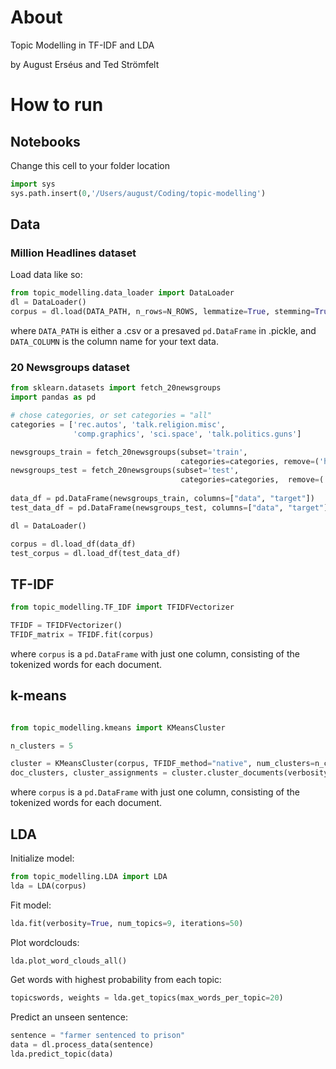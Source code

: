 # About
Topic Modelling in TF-IDF and LDA

by August Erséus and Ted Strömfelt


# How to run

## Notebooks
Change this cell to your folder location
```python
import sys
sys.path.insert(0,'/Users/august/Coding/topic-modelling')
```

## Data
### Million Headlines dataset
Load data like so:
```python
from topic_modelling.data_loader import DataLoader
dl = DataLoader()
corpus = dl.load(DATA_PATH, n_rows=N_ROWS, lemmatize=True, stemming=True, data_column=DATA_COLUMN)
```

where ``DATA_PATH`` is either a .csv or a presaved ``pd.DataFrame`` in .pickle, and ``DATA_COLUMN`` is the column name for your text data.

### 20 Newsgroups dataset

```python
from sklearn.datasets import fetch_20newsgroups
import pandas as pd

# chose categories, or set categories = "all"
categories = ['rec.autos', 'talk.religion.misc',
              'comp.graphics', 'sci.space', 'talk.politics.guns']

newsgroups_train = fetch_20newsgroups(subset='train',
                                      categories=categories, remove=('headers', 'footers', 'quotes'))
newsgroups_test = fetch_20newsgroups(subset='test', 
                                      categories=categories,  remove=('headers', 'footers', 'quotes'))
                                      
data_df = pd.DataFrame(newsgroups_train, columns=["data", "target"])
test_data_df = pd.DataFrame(newsgroups_test, columns=["data", "target"])

dl = DataLoader()

corpus = dl.load_df(data_df)
test_corpus = dl.load_df(test_data_df)
```

## TF-IDF
```python
from topic_modelling.TF_IDF import TFIDFVectorizer

TFIDF = TFIDFVectorizer()
TFIDF_matrix = TFIDF.fit(corpus)
```
where ``corpus`` is a ``pd.DataFrame`` with just one column, consisting of the tokenized words for each document.


## k-means
```python

from topic_modelling.kmeans import KMeansCluster

n_clusters = 5

cluster = KMeansCluster(corpus, TFIDF_method="native", num_clusters=n_clusters)
doc_clusters, cluster_assignments = cluster.cluster_documents(verbosity=False)
```
where ``corpus`` is a ``pd.DataFrame`` with just one column, consisting of the tokenized words for each document.

## LDA
Initialize model:
```python
from topic_modelling.LDA import LDA
lda = LDA(corpus)
```
Fit model:
```python
lda.fit(verbosity=True, num_topics=9, iterations=50)
```
Plot wordclouds:
```python
lda.plot_word_clouds_all()
```
Get words with highest probability from each topic:
```python
topicswords, weights = lda.get_topics(max_words_per_topic=20)
```
Predict an unseen sentence:
```python
sentence = "farmer sentenced to prison"
data = dl.process_data(sentence)
lda.predict_topic(data)
```

